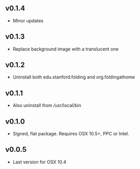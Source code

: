 ## v0.1.4
- Minor updates

## v0.1.3
- Replace background image with a translucent one

## v0.1.2
- Uninstall both edu.stanford.folding and org.foldingathome

## v0.1.1
- Also uninstall from /usr/local/bin

## v0.1.0
 - Signed, flat package. Requires OSX 10.5+, PPC or Intel.

## v0.0.5
 - Last version for OSX 10.4
